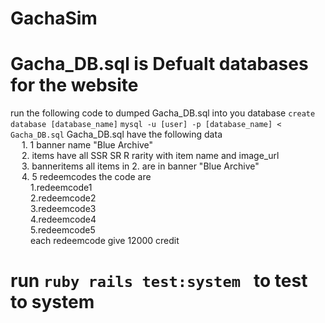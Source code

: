
# GachaSim

# Gacha_DB.sql is Defualt databases for the website 
run the following code to dumped Gacha_DB.sql into you database
``` create database [database_name] ```
``` mysql -u [user] -p [database_name] < Gacha_DB.sql ```
  Gacha_DB.sql have the following data <br />
    &emsp; 1. 1 banner name "Blue Archive" <br />
    &emsp; 2. items have all SSR SR R rarity with item name and image_url <br />
    &emsp; 3. banneritems all items in 2. are in banner "Blue Archive" <br />
    &emsp; 4. 5 redeemcodes the code are <br />
      &emsp;&emsp; 1.redeemcode1 <br />
      &emsp;&emsp; 2.redeemcode2 <br />
      &emsp;&emsp; 3.redeemcode3 <br />
      &emsp;&emsp; 4.redeemcode4 <br />
      &emsp;&emsp; 5.redeemcode5 <br />
      &emsp;&emsp; each redeemcode give 12000 credit
# run ```ruby rails test:system ``` to test to system
